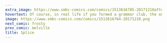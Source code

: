 ```yaml
---
extra_image: https://www.smbc-comics.com/comics/1513616785-20171218after.png
hovertext: Of course, in real life if you formed a grammar club, the only attendees would be linguists looking to talk shit.
image: https://www.smbc-comics.com/comics/1513616764-20171218.png
next_comic: frosty
prev_comic: melville
title: Splice
---
```


